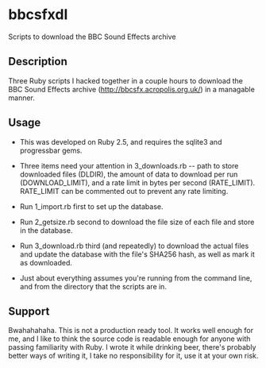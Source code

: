 # bbcsfxdl
Scripts to download the BBC Sound Effects archive

## Description
Three Ruby scripts I hacked together in a couple hours to download the BBC Sound Effects archive (http://bbcsfx.acropolis.org.uk/) in a managable manner.

## Usage
- This was developed on Ruby 2.5, and requires the sqlite3 and progressbar gems.
- Three items need your attention in 3_downloads.rb -- path to store downloaded files (DLDIR), the amount of data to download per run (DOWNLOAD_LIMIT), and a rate limit in bytes per second (RATE_LIMIT).  RATE_LIMIT can be commented out to prevent any rate limiting.

- Run 1_import.rb first to set up the database.
- Run 2_getsize.rb second to download the file size of each file and store in the database.
- Run 3_download.rb third (and repeatedly) to download the actual files and update the database with the file's SHA256 hash, as well as mark it as downloaded.

- Just about everything assumes you're running from the command line, and from the directory that the scripts are in.

## Support
Bwahahahaha. This is not a production ready tool. It works well enough for me, and I like to think the source code is readable enough for anyone with passing familiarity with Ruby. I wrote it while drinking beer, there's probably better ways of writing it, I take no responsibility for it, use it at your own risk.

